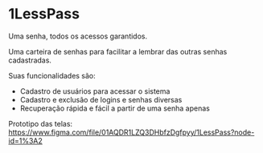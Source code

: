 # 1LessPass

Uma senha, todos os acessos garantidos.

Uma carteira de senhas para facilitar a lembrar das outras senhas cadastradas. 

Suas funcionalidades são:

- Cadastro de usuários para acessar o sistema
- Cadastro e exclusão de logins e senhas diversas
- Recuperação rápida e fácil a partir de uma senha apenas

Prototipo das telas: https://www.figma.com/file/01AQDR1LZQ3DHbfzDgfpyy/1LessPass?node-id=1%3A2
